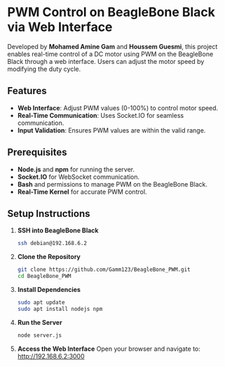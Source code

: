# PWM Control on BeagleBone Black via Web Interface

Developed by **Mohamed Amine Gam** and **Houssem Guesmi**, this project enables real-time control of a DC motor using PWM on the BeagleBone Black through a web interface. Users can adjust the motor speed by modifying the duty cycle.

## Features
- **Web Interface**: Adjust PWM values (0-100%) to control motor speed.
- **Real-Time Communication**: Uses Socket.IO for seamless communication.
- **Input Validation**: Ensures PWM values are within the valid range.

## Prerequisites
- **Node.js** and **npm** for running the server.
- **Socket.IO** for WebSocket communication.
- **Bash** and permissions to manage PWM on the BeagleBone Black.
- **Real-Time Kernel** for accurate PWM control.

## Setup Instructions

1. **SSH into BeagleBone Black**  
   ```bash
   ssh debian@192.168.6.2
   
2. **Clone the Repository**
   ```bash
   git clone https://github.com/Gamm123/BeagleBone_PWM.git
   cd BeagleBone_PWM
3. **Install Dependencies**
   ```bash
   sudo apt update
   sudo apt install nodejs npm 
4. **Run the Server**
   ```bash
   node server.js
5. **Access the Web Interface**
   Open your browser and navigate to: http://192.168.6.2:3000
